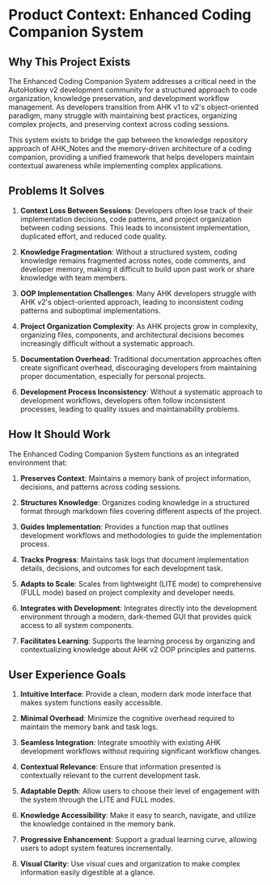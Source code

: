 # Product Context: Enhanced Coding Companion System

## Why This Project Exists
The Enhanced Coding Companion System addresses a critical need in the AutoHotkey v2 development community for a structured approach to code organization, knowledge preservation, and development workflow management. As developers transition from AHK v1 to v2's object-oriented paradigm, many struggle with maintaining best practices, organizing complex projects, and preserving context across coding sessions. 

This system exists to bridge the gap between the knowledge repository approach of AHK_Notes and the memory-driven architecture of a coding companion, providing a unified framework that helps developers maintain contextual awareness while implementing complex applications.

## Problems It Solves
1. **Context Loss Between Sessions**: Developers often lose track of their implementation decisions, code patterns, and project organization between coding sessions. This leads to inconsistent implementation, duplicated effort, and reduced code quality.

2. **Knowledge Fragmentation**: Without a structured system, coding knowledge remains fragmented across notes, code comments, and developer memory, making it difficult to build upon past work or share knowledge with team members.

3. **OOP Implementation Challenges**: Many AHK developers struggle with AHK v2's object-oriented approach, leading to inconsistent coding patterns and suboptimal implementations.

4. **Project Organization Complexity**: As AHK projects grow in complexity, organizing files, components, and architectural decisions becomes increasingly difficult without a systematic approach.

5. **Documentation Overhead**: Traditional documentation approaches often create significant overhead, discouraging developers from maintaining proper documentation, especially for personal projects.

6. **Development Process Inconsistency**: Without a systematic approach to development workflows, developers often follow inconsistent processes, leading to quality issues and maintainability problems.

## How It Should Work
The Enhanced Coding Companion System functions as an integrated environment that:

1. **Preserves Context**: Maintains a memory bank of project information, decisions, and patterns across coding sessions.

2. **Structures Knowledge**: Organizes coding knowledge in a structured format through markdown files covering different aspects of the project.

3. **Guides Implementation**: Provides a function map that outlines development workflows and methodologies to guide the implementation process.

4. **Tracks Progress**: Maintains task logs that document implementation details, decisions, and outcomes for each development task.

5. **Adapts to Scale**: Scales from lightweight (LITE mode) to comprehensive (FULL mode) based on project complexity and developer needs.

6. **Integrates with Development**: Integrates directly into the development environment through a modern, dark-themed GUI that provides quick access to all system components.

7. **Facilitates Learning**: Supports the learning process by organizing and contextualizing knowledge about AHK v2 OOP principles and patterns.

## User Experience Goals
1. **Intuitive Interface**: Provide a clean, modern dark mode interface that makes system functions easily accessible.

2. **Minimal Overhead**: Minimize the cognitive overhead required to maintain the memory bank and task logs.

3. **Seamless Integration**: Integrate smoothly with existing AHK development workflows without requiring significant workflow changes.

4. **Contextual Relevance**: Ensure that information presented is contextually relevant to the current development task.

5. **Adaptable Depth**: Allow users to choose their level of engagement with the system through the LITE and FULL modes.

6. **Knowledge Accessibility**: Make it easy to search, navigate, and utilize the knowledge contained in the memory bank.

7. **Progressive Enhancement**: Support a gradual learning curve, allowing users to adopt system features incrementally.

8. **Visual Clarity**: Use visual cues and organization to make complex information easily digestible at a glance.
